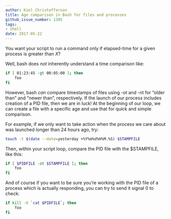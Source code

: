 ```yaml
---
author: Kiel Christofferson
title: Age comparison in Bash for files and processes
github_issue_number: 1305
tags:
- shell
date: 2017-05-22
---
```


You want your script to run a command only if elapsed-time for a given process is greater than *X*?

Well, bash does *not* inherently understand a time comparison like:

```bash
if [ 01:23:45 -gt 00:05:00 ]; then
    foo
fi
```

However, bash *can* compare timestamps of files using -ot and -nt for “older than” and “newer than”, respectively. If the launch of our process includes creation of a PID file, then we are in luck! At the beginning of our loop, we can create a file with a specific age and use that for quick and simple comparison.

For example, if we only want to take action when the process we care about was launched longer than 24 hours ago, try:

```bash
touch -t $(date --date=yesterday +%Y%m%d%H%M.%S) $STAMPFILE
```

Then, within your script loop, compare the PID file with the $STAMPFILE, like this:

```bash
if [ $PIDFILE -ot $STAMPFILE ]; then
    foo
fi
```

And of course if you want to be sure you’re working with the PID file of a process which is actually responding, you can try to send it signal 0 to check:

```bash
if kill -0 `cat $PIDFILE`; then
    foo
fi
```
